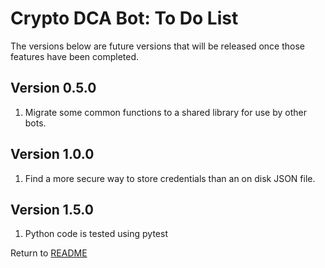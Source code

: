 Crypto DCA Bot: To Do List
==========================
The versions below are future versions that will be released once those features have been completed.

Version 0.5.0
-------------

1. Migrate some common functions to a shared library for use by other bots.

Version 1.0.0
-------------

1. Find a more secure way to store credentials than an on disk JSON file.

Version 1.5.0
-------------

1. Python code is tested using pytest

Return to [README](README.md)

